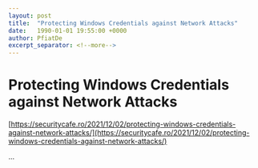```yaml
---
layout: post
title:  "Protecting Windows Credentials against Network Attacks"
date:   1990-01-01 19:55:00 +0000
author: PfiatDe
excerpt_separator: <!--more-->
---
```


# Protecting Windows Credentials against Network Attacks

[https://securitycafe.ro/2021/12/02/protecting-windows-credentials-against-network-attacks/](https://securitycafe.ro/2021/12/02/protecting-windows-credentials-against-network-attacks/)

...
<!--more-->
